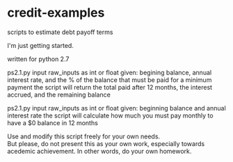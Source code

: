 # credit-examples
scripts to estimate debt payoff terms

I'm just getting started.  

written for python 2.7

ps2.1.py
  input raw_inputs as int or float
  given:
    begining balance, 
    annual interest rate, 
    and the % of the balance that must be paid for a minimum payment
    the script will return the total paid after 12 months, the interest accrued, and the remaining balance
    
    
ps2.1.py
  input raw_inputs as int or float
  given:
    beginning balance and annual interest rate
    the script will calculate how much you must pay monthly to have a $0 balance in 12 months
    
Use and modify this script freely for your own needs.  
But please, do not present this as your own work, especially towards acedemic achievement.
In other words, do your own homework.
    

